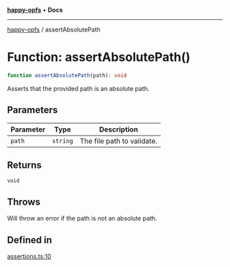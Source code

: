 [**happy-opfs**](../README.md) • **Docs**

***

[happy-opfs](../README.md) / assertAbsolutePath

# Function: assertAbsolutePath()

```ts
function assertAbsolutePath(path): void
```

Asserts that the provided path is an absolute path.

## Parameters

| Parameter | Type | Description |
| ------ | ------ | ------ |
| `path` | `string` | The file path to validate. |

## Returns

`void`

## Throws

Will throw an error if the path is not an absolute path.

## Defined in

[assertions.ts:10](https://github.com/JiangJie/happy-opfs/blob/dc95a422852928393060b63cb34de24c88ad98b4/src/fs/assertions.ts#L10)
